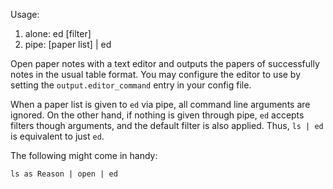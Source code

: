 Usage:
1) alone: ed [filter]
2) pipe:  [paper list] | ed

Open paper notes with a text editor and outputs
the papers of successfully notes in the usual table format.
You may configure the editor to use by setting the
`output.editor_command` entry in your config file.

When a paper list is given to `ed` via pipe, all
command line arguments are ignored. On the other hand,
if nothing is given through pipe, `ed` accepts filters
though arguments, and the default filter is also applied.
Thus, `ls | ed` is equivalent to just `ed`.

The following might come in handy:
```
ls as Reason | open | ed
```

